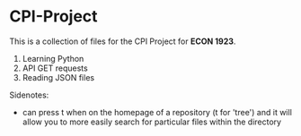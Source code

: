 # CPI-Project

This is a collection of files for the CPI Project for **ECON 1923**.

1. Learning Python
2. API GET requests
3. Reading JSON files


Sidenotes:
- can press t when on the homepage of a repository (t for 'tree') and it will allow you to more easily search for particular files within the directory
